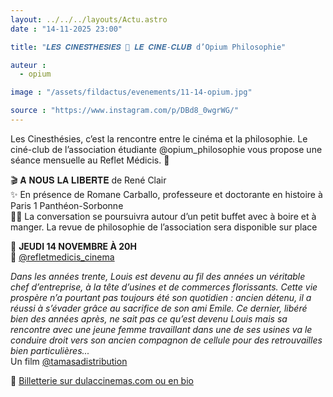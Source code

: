 ```yaml
---
layout: ../../../layouts/Actu.astro
date : "14-11-2025 23:00"

title: "𝑳𝑬𝑺 𝑪𝑰𝑵𝑬𝑺𝑻𝑯𝑬𝑺𝑰𝑬𝑺 💭 𝑳𝑬 𝑪𝑰𝑵𝑬-𝑪𝑳𝑼𝑩 d’Opium Philosophie"

auteur :
  - opium

image : "/assets/fildactus/evenements/11-14-opium.jpg"

source : "https://www.instagram.com/p/DBd8_0wgrWG/"
---
```


Les Cinesthésies, c’est la rencontre entre le cinéma et la philosophie. Le ciné-club de l’association étudiante @opium_philosophie vous propose une séance mensuelle au Reflet Médicis. 💫

🎬 𝐀̀ 𝐍𝐎𝐔𝐒 𝐋𝐀 𝐋𝐈𝐁𝐄𝐑𝐓𝐄́ de René Clair  
✨ En présence de Romane Carballo, professeure et doctorante en histoire à Paris 1 Panthéon-Sorbonne  
🥨🍷 La conversation se poursuivra autour d’un petit buffet avec à boire et à manger. La revue de philosophie de l’association sera disponible sur place

📆 __JEUDI 14 NOVEMBRE À 20H__  
📍 [@refletmedicis_cinema](https://www.instagram.com/refletmedicis_cinema/)

*Dans les années trente, Louis est devenu au fil des années un véritable chef d’entreprise, à la tête d’usines et de commerces florissants. Cette vie prospère n’a pourtant pas toujours été son quotidien : ancien détenu, il a réussi à s’évader grâce au sacrifice de son ami Emile. Ce dernier, libéré bien des années après, ne sait pas ce qu’est devenu Louis mais sa rencontre avec une jeune femme travaillant dans une de ses usines va le conduire droit vers son ancien compagnon de cellule pour des retrouvailles bien particulières...*  
Un film [@tamasadistribution](https://www.instagram.com/tamasadistribution/)

🎫 [Billetterie sur dulaccinemas.com ou en bio](https://www.ticketingcine.fr/?nc=0824&lang=fr&ids=62024&ps=ecransparis)